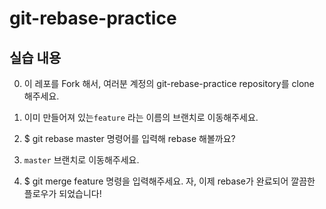 # git-rebase-practice

## 실습 내용

0. 이 레포를 Fork 해서, 여러분 계정의 git-rebase-practice repository를 clone 해주세요.

1. 이미 만들어져 있는`feature` 라는 이름의 브랜치로 이동해주세요.

2. $ git rebase master 명령어를 입력해 rebase 해볼까요?

3. `master` 브랜치로 이동해주세요.

4. $ git merge feature 명령을 입력해주세요. 자, 이제 rebase가 완료되어 깔끔한 플로우가 되었습니다!